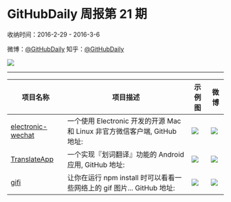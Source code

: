 # GitHubDaily 周报第 21 期

收纳时间：2016-2-29 - 2016-3-6

微博：[@GitHubDaily](https://weibo.com/GitHubDaily)
知乎：[@GitHubDaily](https://www.zhihu.com/people/githubdaily)

![](https://raw.githubusercontent.com/GitHubDaily/GitHubDaily/master/assets/weixin.png)

---

项目名称 | 项目描述 | 示例图 | 微博
--- | --- | --- | ---
[electronic-wechat](status.github_url) | 一个使用 Electronic 开发的开源 Mac 和 Linux 非官方微信客户端, GitHub 地址: | ![](http://ww1.sinaimg.cn/large/006fiYtfgw1f1na5lo5hcj31kw0zkh7c.jpg) | [![](https://raw.githubusercontent.com/GitHubDaily/GitHubDaily/master/assets/sina_logo.png)](https://weibo.com/5722964389/Dl2byn392)
[TranslateApp](status.github_url) | 一个实现『划词翻译』功能的 Android 应用, GitHub 地址: | ![](http://ww4.sinaimg.cn/large/006fiYtfjw1f1l321wwt6g30ax0hb0vn.gif) | [![](https://raw.githubusercontent.com/GitHubDaily/GitHubDaily/master/assets/sina_logo.png)](https://weibo.com/5722964389/DkSw33ZrG)
[gifi](status.github_url) | 让你在运行 npm install 时可以看看一些网络上的 gif 图片... GitHub 地址: | ![](http://ww4.sinaimg.cn/large/006fiYtfjw1f1l2u6matng30hc0dc1l3.gif) | [![](https://raw.githubusercontent.com/GitHubDaily/GitHubDaily/master/assets/sina_logo.png)](https://weibo.com/5722964389/DkIZicYRo)
